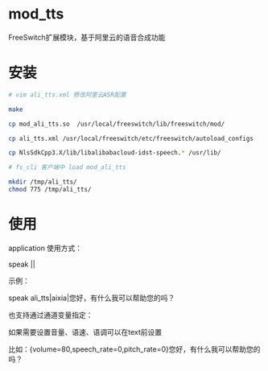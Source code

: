 # mod_tts
FreeSwitch扩展模块，基于阿里云的语音合成功能



# 安装

```sh
# vim ali_tts.xml 修改阿里云ASR配置

make

cp mod_ali_tts.so  /usr/local/freeswitch/lib/freeswitch/mod/

cp ali_tts.xml /usr/local/freeswitch/etc/freeswitch/autoload_configs

cp NlsSdkCpp3.X/lib/libalibabacloud-idst-speech.* /usr/lib/

# fs_cli 客户端中 load mod_ali_tts

mkdir /tmp/ali_tts/
chmod 775 /tmp/ali_tts/
```



# 使用

application 使用方式：

speak  <engine>|<voice>|<text>

示例：

speak ali_tts|aixia|您好，有什么我可以帮助您的吗？



也支持通过通道变量指定：

<action application="set" data="tts_engine=ali_tts"/>

<action application="set" data="tts_voice=aixia"/>

<action application="speak" data="您好，有什么我可以帮助您的吗？"/>



如果需要设置音量、语速、语调可以在text前设置

 比如：{volume=80,speech_rate=0,pitch_rate=0}您好，有什么我可以帮助您的吗？


